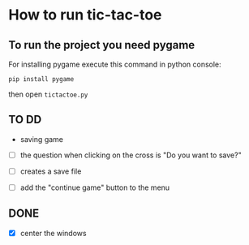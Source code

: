 # How to run tic-tac-toe
## To run the project you need pygame
For installing pygame execute this command in python console:
```
pip install pygame
```
then open ```tictactoe.py```

## TO DD
- saving game
- [ ] the question when clicking on the cross is "Do you want to save?"
- [ ] creates a save file
- [ ] add the "continue game" button to the menu


## DONE
- [x] center the windows
